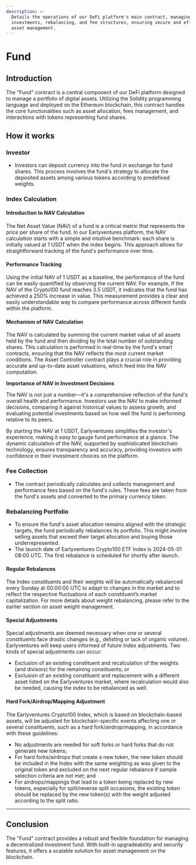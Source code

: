 ```yaml
---
description: >-
  Details the operations of our DeFi platform's main contract, managing
  investments, rebalancing, and fee structures, ensuring secure and efficient
  asset management.
---
```


# Fund

## **Introduction**

The "Fund" contract is a central component of our DeFi platform designed to manage a portfolio of digital assets. Utilizing the Solidity programming language and deployed on the Ethereum blockchain, this contract handles the core functionalities such as asset allocation, fees management, and interactions with tokens representing fund shares.

## How it works

### **Investor**&#x20;

* Investors can deposit currency into the fund in exchange for fund shares. This process involves the fund's strategy to allocate the deposited assets among various tokens according to predefined weights.

### Index Calculation

#### **Introduction to NAV Calculation**

The Net Asset Value (NAV) of a fund is a critical metric that represents the price per share of the fund. In our Earlyventures platform, the NAV calculation starts with a simple and intuitive benchmark: each share is initially valued at 1 USDT when the index begins. This approach allows for straightforward tracking of the fund's performance over time.

#### **Performance Tracking**

Using the initial NAV of 1 USDT as a baseline, the performance of the fund can be easily quantified by observing the current NAV. For example, if the NAV of the Crypto100 fund reaches 3.5 USDT, it indicates that the fund has achieved a 250% increase in value. This measurement provides a clear and easily understandable way to compare performance across different funds within the platform.

#### **Mechanism of NAV Calculation**

The NAV is calculated by summing the current market value of all assets held by the fund and then dividing by the total number of outstanding shares. This calculation is performed in real-time by the fund's smart contracts, ensuring that the NAV reflects the most current market conditions. The Asset Controller contract plays a crucial role in providing accurate and up-to-date asset valuations, which feed into the NAV computation.

**Importance of NAV in Investment Decisions**

The NAV is not just a number—it's a comprehensive reflection of the fund's overall health and performance. Investors use the NAV to make informed decisions, comparing it against historical values to assess growth, and evaluating potential investments based on how well the fund is performing relative to its peers.

By starting the NAV at 1 USDT, Earlyventures simplifies the investor's experience, making it easy to gauge fund performance at a glance. The dynamic calculation of the NAV, supported by sophisticated blockchain technology, ensures transparency and accuracy, providing investors with confidence in their investment choices on the platform.

### **Fee Collection**

* The contract periodically calculates and collects management and performance fees based on the fund's rules. These fees are taken from the fund's assets and converted to the primary currency token.

### **Rebalancing Portfolio**

* To ensure the fund's asset allocation remains aligned with the strategic targets, the fund periodically rebalances its portfolio. This might involve selling assets that exceed their target allocation and buying those underrepresented.
* The launch date of Earlyventures Crypto100 ETF Index is 2024-05-01 08:00 UTC. The first rebalance is scheduled for shortly after launch.

#### **Regular Rebalances**

The Index constituents and their weights will be automatically rebalanced every Sunday at 00:00:00 UTC to adapt to changes in the market and to reflect the respective fluctuations of each constituent’s market capitalization. For more details about weight rebalancing, please refer to the earlier section on asset weight management.

#### **Special Adjustments**

Special adjustments are deemed necessary when one or several constituents face drastic changes (e.g., delisting or lack of organic volume). Earlyventures will keep users informed of future Index adjustments. Two kinds of special adjustments can occur:

* Exclusion of an existing constituent and recalculation of the weights (and divisors) for the remaining constituents; or
* Exclusion of an existing constituent and replacement with a different asset listed on the Earlyventures market, where recalculation would also be needed, causing the index to be rebalanced as well.

#### **Hard Fork/Airdrop/Mapping Adjustment**

The Earlyventures Crypto100 Index, which is based on blockchain-based assets, will be adjusted for blockchain-specific events affecting one or several constituents, such as a hard fork/airdrop/mapping, in accordance with these guidelines:

* No adjustments are needed for soft forks or hard forks that do not generate new tokens;
* For hard forks/airdrops that create a new token, the new token should be included in the Index with the same weighting as was given to the original token and excluded on the next regular rebalance if sample selection criteria are not met; and
* For airdrops/mappings that lead to a token being replaced by new tokens, especially for split/reverse split occasions, the existing token should be replaced by the new token(s) with the weight adjusted according to the split ratio.



***





## **Conclusion**

The "Fund" contract provides a robust and flexible foundation for managing a decentralized investment fund. With built-in upgradeability and security features, it offers a scalable solution for asset management on the blockchain.
